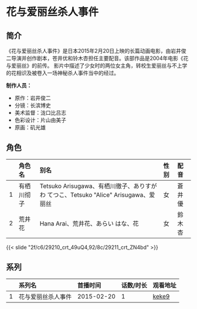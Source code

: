 # 花与爱丽丝杀人事件


## 简介

《花与爱丽丝杀人事件》是日本2015年2月20日上映的长篇动画电影，由岩井俊二导演并创作剧本，苍井优和铃木杏担任主要配音。该部作品是2004年电影《花与爱丽丝》的前传。
影片中描述了少女时的两位女主角，转校生爱丽丝与不上学的花相识及被卷入一场神秘杀人事件当中的经过。

**制作人员：**
- 原作：岩井俊二
- 分镜：长滨博史
- 美术监督：泷口比吕志
- 色彩设计：片山由美子
- 原画：矶光雄

## 角色

|     |   角色名   |   别名  | 性别 |  配音  |
|:--- |:------  |:----      |:---  |:--   |
| 1 | 有栖川彻子 | Tetsuko Arisugawa、有栖川徹子、ありすがわ てつこ、Tetsuko &quot;Alice&quot; Arisugawa、爱丽丝 | 女 | 蒼井優 |
| 2 | 荒井花 | Hana Arai、荒井花、あらい はな、花 | 女 | 鈴木杏 |

{{< slide "2f/c6/29210_crt_49uQ4,92/8c/29211_crt_ZN4bd" >}}

## 系列

|     | 系列名       | 首播时间       | 话数/时长 | 观看地址                                                     |
| :-- | :-------- | :--------- | :---- | :------------------------------------------------------- |
| 1   | 花与爱丽丝杀人事件 | 2015-02-20 | 1     | [keke9](https://www.keke9.app/play/179143-4-203010.html) |



